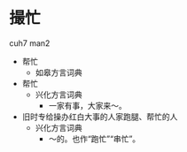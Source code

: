 



# 撮忙
cuh7 man2
+ 帮忙
  * 如皋方言词典
+ 帮忙
  * 兴化方言词典
    - 一家有事，大家来～。
+ 旧时专给操办红白大事的人家跑腿、帮忙的人
  * 兴化方言词典
    - ～的。也作“跑忙”“串忙”。
